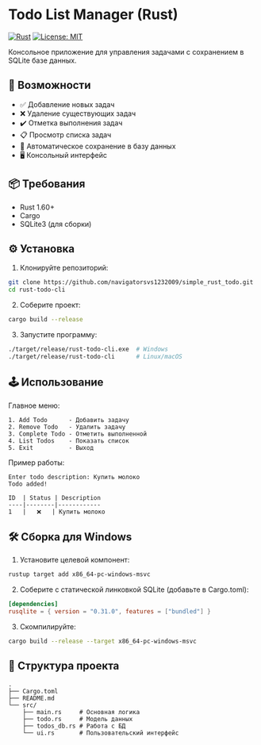 # Todo List Manager (Rust)

[![Rust](https://img.shields.io/badge/Rust-1.60%2B-orange?logo=rust)](https://www.rust-lang.org/)
[![License: MIT](https://img.shields.io/badge/License-MIT-blue.svg)](https://opensource.org/licenses/MIT)

Консольное приложение для управления задачами с сохранением в SQLite базе данных.

## 🚀 Возможности

- ✅ Добавление новых задач
- ❌ Удаление существующих задач
- ✔️ Отметка выполнения задач
- 📋 Просмотр списка задач
- 💾 Автоматическое сохранение в базу данных
- 🖥️ Консольный интерфейс

## 📦 Требования

- Rust 1.60+
- Cargo
- SQLite3 (для сборки)

## ⚙️ Установка

1. Клонируйте репозиторий:
```bash
git clone https://github.com/navigatorsvs1232009/simple_rust_todo.git
cd rust-todo-cli
```

2. Соберите проект:
```bash
cargo build --release
```

3. Запустите программу:
```bash
./target/release/rust-todo-cli.exe  # Windows
./target/release/rust-todo-cli      # Linux/macOS
```

## 🕹 Использование

Главное меню:
```
1. Add Todo      - Добавить задачу
2. Remove Todo   - Удалить задачу
3. Complete Todo - Отметить выполненной
4. List Todos    - Показать список
5. Exit          - Выход
```

Пример работы:
```text
Enter todo description: Купить молоко
Todo added!

ID  | Status | Description
----|--------|------------
1   |   ❌   | Купить молоко
```

## 🛠 Сборка для Windows

1. Установите целевой компонент:
```bash
rustup target add x86_64-pc-windows-msvc
```

2. Соберите с статической линковкой SQLite (добавьте в Cargo.toml):
```toml
[dependencies]
rusqlite = { version = "0.31.0", features = ["bundled"] }
```

3. Скомпилируйте:
```bash
cargo build --release --target x86_64-pc-windows-msvc
```

## 📁 Структура проекта
```
.
├── Cargo.toml
├── README.md
└── src/
    ├── main.rs     # Основная логика
    ├── todo.rs     # Модель данных
    ├── todos_db.rs # Работа с БД
    └── ui.rs       # Пользовательский интерфейс
```
